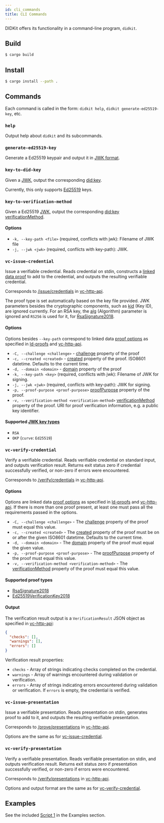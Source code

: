 ```yaml
---
id: cli_commands
title: CLI Commands
---
```


DIDKit offers its functionality in a command-line program, `didkit`.

## Build

```sh
$ cargo build
```

## Install
```sh
$ cargo install --path .
```

## Commands

Each command is called in the form:
`didkit help`, `didkit generate-ed25519-key`, etc.

### `help`

Output help about `didkit` and its subcommands.

### `generate-ed25519-key`

Generate a Ed25519 keypair and output it in 
[JWK format](https://tools.ietf.org/html/rfc8037#appendix-A.1).

### `key-to-did-key`

Given a [JWK][], output the corresponding [did:key][].

Currently, this only supports 
[Ed25519](https://tools.ietf.org/html/rfc8037#appendix-A.2) keys.

### `key-to-verification-method`

Given a Ed25519 [JWK][], output the corresponding 
[did:key][] [verificationMethod][].

#### Options

- `-k, --key-path <file>` (required, conflicts with jwk):
 Filename of JWK file
- `-j, --jwk <jwk>` (required, conflicts with key-path):
 JWK.

### `vc-issue-credential`

Issue a verifiable credential. Reads credential on stdin, 
constructs a [linked data proof][ld-proofs] to add to the
 credential, and outputs the resulting verifiable credential.

Corresponds to [/issue/credentials](
  https://w3c-ccg.github.io/vc-http-api/#/Issuer/issueCredential)
   in [vc-http-api][].

The proof type is set automatically based on the key file provided.
 JWK parameters besides the cryptographic components, such as 
 [kid][] (Key ID), are ignored currently. For an RSA key, the 
 [alg][] (Algorithm) parameter is ignored and `RS256` is used for
  it, for [RsaSignature2018][].

#### Options

Options besides `--key-path` correspond to linked data 
[proof options][] as specified in [ld-proofs][] and [vc-http-api][].

- `-C, --challenge <challenge>` - [challenge][] property of the
 proof
- `-c, --created <created>` - [created][] property of the proof.
 ISO8601 datetime. Defaults to the current time.
- `-d, --domain <domain>` - [domain][] property of the proof
- `-k, --key-path <key>` (required, conflicts with jwk):
 Filename of JWK for signing.
- `-j, --jwk <jwk>` (required, conflicts with key-path):
 JWK for signing.
- `-p, --proof-purpose <proof-purpose>` [proofPurpose][] 
property of the proof.
- `-v, --verification-method <verification-method>` 
[verificationMethod][]
  property of the proof. URI for proof verification 
  information, e.g. a public key identifier.

#### Supported [JWK key types][kty]

- `RSA`
- `OKP` (`curve`: `Ed25519`)

### `vc-verify-credential`

Verify a verifiable credential. Reads verifiable credential on
 standard input, and outputs verification result. Returns exit
  status zero if credential successfully verified, or non-zero
   if errors were encountered.

Corresponds to [/verify/credentials](
  https://w3c-ccg.github.io/vc-http-api/#/Verifier/verifyCredential)
   in [vc-http-api][].

#### Options

Options are linked data [proof options][] as specified in 
[ld-proofs][] and [vc-http-api][]. If there is more than one
 proof present, at least one must pass all the requirements
  passed in the options.

- `-C, --challenge <challenge>` - The [challenge][] property
 of the proof must equal this value.
- `-c, --created <created>` - The [created][] property of the
 proof must be on or after the given ISO8601 datetime. Defaults
  to the current time. 
- `-d, --domain <domain>` - The [domain][] property of the proof
 must equal the given value.
- `-p, --proof-purpose <proof-purpose>` - The [proofPurpose][]
 property of the proof must equal this value.
- `-v, --verification-method <verification-method>` - The 
[verificationMethod][] property of the proof must equal this value.

#### Supported proof types

- [RsaSignature2018][]
- [Ed25519VerificationKey2018][]

#### Output

The verification result output is a `VerificationResult` JSON 
object as specified in [vc-http-api][]:

```json
{
  "checks": [],
  "warnings": [],
  "errors": []
}
```
Verification result properties:
- `checks` - Array of strings indicating checks completed
 on the credential.
- `warnings` - Array of warnings encountered during 
validation or verification.
- `errors` - Array of strings indicating errors encountered
 during validation or verification. If `errors` is empty,
  the credential is verified.

### `vc-issue-presentation`

Issue a verifiable presentation. Reads presentation on stdin,
 generates proof to add to it, and outputs the resulting 
 verifiable presentation.

Corresponds to [/prove/presentations](
  https://w3c-ccg.github.io/vc-http-api/#/Holder/provePresentation)
   in [vc-http-api][].

Options are the same as for 
[vc-issue-credential](#vc-issue-credential).

### `vc-verify-presentation`

Verify a verifiable presentation. Reads verifiable presentation
 on stdin, and outputs verification result. Returns exit status
  zero if presentation successfully verified, or non-zero if 
  errors were encountered.

Corresponds to [/verify/presentations](
  https://w3c-ccg.github.io/vc-http-api/#/Verifier/verifyPresentation)
   in [vc-http-api][].

Options and output format are the same as for 
[vc-verify-credential](#vc-verify-credential).

## Examples

See the included [Script 1](script1) in the Examples section.

[JWK]: https://tools.ietf.org/html/rfc7517
[ld-proofs]: https://w3c-ccg.github.io/ld-proofs/
[vc-http-api]: https://w3c-ccg.github.io/vc-http-api/
[RsaSignature2018]: https://w3c-ccg.github.io/lds-rsa2018/
[Ed25519VerificationKey2018]: https://w3c-ccg.github.io/lds-ed25519-2018/

[did:key]: https://w3c-ccg.github.io/did-method-key/

[proof options]: https://w3c-ccg.github.io/ld-proofs/#dfn-proof-options
[ld-proofs-overview]: https://w3c-ccg.github.io/ld-proofs/#linked-data-proof-overview

[created]: https://w3c-ccg.github.io/security-vocab/#created
[proofPurpose]: https://w3c-ccg.github.io/security-vocab/#proofPurpose
[created]: https://www.dublincore.org/specifications/dublin-core/dcmi-terms/terms/created/
[challenge]: https://w3c-ccg.github.io/security-vocab/#challenge
[domain]: https://w3c-ccg.github.io/security-vocab/#domain
[verificationMethod]: https://w3c-ccg.github.io/security-vocab/#verificationMethod
[kty]: https://tools.ietf.org/html/rfc7517#section-4.1
[kid]: https://tools.ietf.org/html/rfc7517#section-4.5
[alg]: https://tools.ietf.org/html/rfc7517#section-4.4
